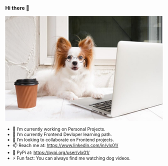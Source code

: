 
### Hi there 👋
<img src = 'https://github.com/vlx01/vlx01/blob/master/GettyImages.jpg'>



- 🔭 I’m currently working on Personal Projects.
- 🌱 I’m currently Frontend Devloper learning path.
- 👯 I’m looking to collaborate on Frontend projects.
- 📫 Reach me at: https://www.linkedin.com/in/vlx01/
- 🐍 PyPi at: https://pypi.org/user/vlx01/
- ⚡ Fun fact: You can always find me watching dog videos.
